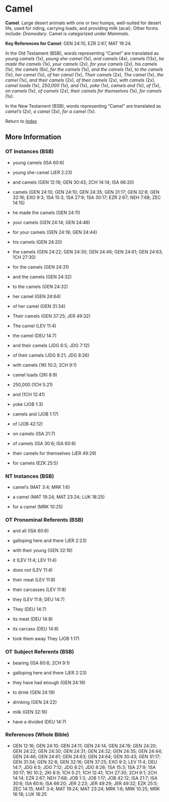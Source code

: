 # Camel
**Camel**. 
Large desert animals with one or two humps, well-suited for desert life, used for riding, carrying loads, and providing milk (acai). 
Other forms include: 
*Dromedary*. 
Camel is categorized under _Mammals_. 


**Key References for Camel**: 
GEN 24:10, EZR 2:67, MAT 19:24. 


In the Old Testament (BSB), words representing “Camel” are translated as 
*young camels* (1x), *young she-camel* (1x), *and camels* (4x), *camels* (13x), *he made the camels* (1x), *your camels* (2x), *for your camels* (2x), *his camels* (1x), *the camels* (6x), *for the camels* (1x), *and the camels* (1x), *to the camels* (1x), *her camel* (1x), *of her camel* (1x), *Their camels* (2x), *The camel* (1x), *the camel* (1x), *and their camels* (2x), *of their camels* (2x), *with camels* (2x), *camel loads* (1x), *250,000* (1x), *and* (1x), *yoke* (1x), *camels and* (1x), *of* (1x), *on camels* (1x), *of camels* (2x), *their camels for themselves* (1x), *for camels* (1x). 


In the New Testament (BSB), words representing “Camel” are translated as 
*camel’s* (2x), *a camel* (3x), *for a camel* (1x). 


Return to [Index](00-Index.md)

## More Information

### OT Instances (BSB)

* young camels (ISA 60:6)

* young she-camel (JER 2:23)

* and camels (GEN 12:16; GEN 30:43; 2CH 14:14; ISA 66:20)

* camels (GEN 24:10; GEN 24:10; GEN 24:35; GEN 31:17; GEN 32:8; GEN 32:16; EXO 9:3; 1SA 15:3; 1SA 27:9; 1SA 30:17; EZR 2:67; NEH 7:68; ZEC 14:15)

* he made the camels (GEN 24:11)

* your camels (GEN 24:14; GEN 24:46)

* for your camels (GEN 24:19; GEN 24:44)

* his camels (GEN 24:20)

* the camels (GEN 24:22; GEN 24:30; GEN 24:46; GEN 24:61; GEN 24:63; 1CH 27:30)

* for the camels (GEN 24:31)

* and the camels (GEN 24:32)

* to the camels (GEN 24:32)

* her camel (GEN 24:64)

* of her camel (GEN 31:34)

* Their camels (GEN 37:25; JER 49:32)

* The camel (LEV 11:4)

* the camel (DEU 14:7)

* and their camels (JDG 6:5; JDG 7:12)

* of their camels (JDG 8:21; JDG 8:26)

* with camels (1KI 10:2; 2CH 9:1)

* camel loads (2KI 8:9)

* 250,000 (1CH 5:21)

* and (1CH 12:41)

* yoke (JOB 1:3)

* camels and (JOB 1:17)

* of (JOB 42:12)

* on camels (ISA 21:7)

* of camels (ISA 30:6; ISA 60:6)

* their camels for themselves (JER 49:29)

* for camels (EZK 25:5)



### NT Instances (BSB)

* camel’s (MAT 3:4; MRK 1:6)

* a camel (MAT 19:24; MAT 23:24; LUK 18:25)

* for a camel (MRK 10:25)



### OT Pronominal Referents (BSB)

* and all (ISA 60:6)

* galloping here and there (JER 2:23)

* with their young (GEN 32:16)

* it (LEV 11:4; LEV 11:4)

* does not (LEV 11:4)

* their meat (LEV 11:8)

* their carcasses (LEV 11:8)

* they (LEV 11:8; DEU 14:7)

* They (DEU 14:7)

* its meat (DEU 14:8)

* its carcass (DEU 14:8)

* took them away They (JOB 1:17)



### OT Subject Referents (BSB)

* bearing (ISA 60:6; 2CH 9:1)

* galloping here and there (JER 2:23)

* they have had enough (GEN 24:19)

* to drink (GEN 24:19)

* drinking (GEN 24:22)

* milk (GEN 32:16)

* have a divided (DEU 14:7)



### References (Whole Bible)

* GEN 12:16; GEN 24:10; GEN 24:11; GEN 24:14; GEN 24:19; GEN 24:20; GEN 24:22; GEN 24:30; GEN 24:31; GEN 24:32; GEN 24:35; GEN 24:44; GEN 24:46; GEN 24:61; GEN 24:63; GEN 24:64; GEN 30:43; GEN 31:17; GEN 31:34; GEN 32:8; GEN 32:16; GEN 37:25; EXO 9:3; LEV 11:4; DEU 14:7; JDG 6:5; JDG 7:12; JDG 8:21; JDG 8:26; 1SA 15:3; 1SA 27:9; 1SA 30:17; 1KI 10:2; 2KI 8:9; 1CH 5:21; 1CH 12:41; 1CH 27:30; 2CH 9:1; 2CH 14:14; EZR 2:67; NEH 7:68; JOB 1:3; JOB 1:17; JOB 42:12; ISA 21:7; ISA 30:6; ISA 60:6; ISA 66:20; JER 2:23; JER 49:29; JER 49:32; EZK 25:5; ZEC 14:15; MAT 3:4; MAT 19:24; MAT 23:24; MRK 1:6; MRK 10:25; MRK 16:18; LUK 18:25



